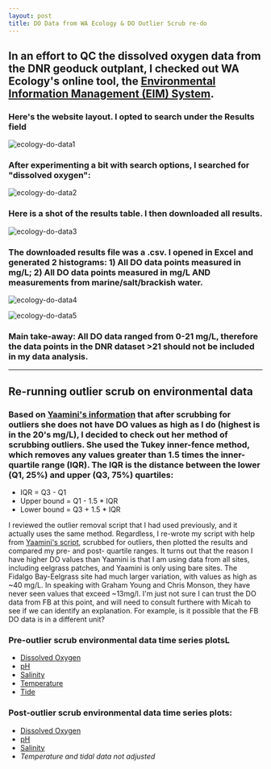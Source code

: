 ```yaml
---
layout: post
title: DO Data from WA Ecology & DO Outlier Scrub re-do
---
```


## In an effort to QC the dissolved oxygen data from the DNR geoduck outplant, I checked out WA Ecology's online tool, the [Environmental Information Management (EIM) System](https://fortress.wa.gov/ecy/eimreporting/Default.aspx).  

### Here's the website layout. I opted to search under the **Results** field
![ecology-do-data1](https://user-images.githubusercontent.com/17264765/34546198-21cdd686-f0a7-11e7-8057-7c0e93a2f996.PNG)

### After experimenting a bit with search options, I searched for "dissolved oxygen":
![ecology-do-data2](https://user-images.githubusercontent.com/17264765/34546199-21e09e88-f0a7-11e7-92b8-024c3ff44f2b.PNG)

### Here is a shot of the results table. I then downloaded all results. 

![ecology-do-data3](https://user-images.githubusercontent.com/17264765/34546194-2169a012-f0a7-11e7-826e-4eac2f552902.PNG)

### The downloaded results file was a .csv. I opened in Excel and generated 2 histograms: 1) All DO data points measured in mg/L; 2) All DO data points measured in mg/L AND measurements from marine/salt/brackish water. 

![ecology-do-data4](https://user-images.githubusercontent.com/17264765/34546195-2180015e-f0a7-11e7-8a04-74a103a5e8bc.PNG)

![ecology-do-data5](https://user-images.githubusercontent.com/17264765/34546196-21b6be9c-f0a7-11e7-943f-bb7538d0cd93.PNG)

### Main take-away: All DO data ranged from 0-21 mg/L, therefore the data points in the DNR dataset >21 should not be included in my data analysis.

---

## Re-running outlier scrub on environmental data

### Based on [Yaamini's information](https://yaaminiv.github.io/Remaining-Analyses-Part14/) that after scrubbing for outliers she does not have DO values as high as I do (highest is in the 20's mg/L), I decided to check out her method of scrubbing outliers.  She used the Tukey inner-fence method, which removes any values greater than 1.5 times the inner-quartile range (IQR). The IQR is the distance between the lower (Q1, 25%) and upper (Q3, 75%) quartiles: 
  * IQR = Q3 - Q1  
  * Upper bound = Q1 - 1.5 * IQR  
  * Lower bound = Q3 + 1.5 * IQR  

I reviewed the outlier removal script that I had used previously, and it actually uses the same method. Regardless, I re-wrote my script with help from [Yaamini's script](https://github.com/RobertsLab/project-oyster-oa/blob/master/analyses/DNR_SRM_20170902/2017-11-15-Environmental-Data-and-Biomarker-Analyses/2017-12-13-Environmental-Data-Quality-Control/2017-12-13-Environmental-Data-Quality-Control.R), scrubbed for outliers, then plotted the results and compared my pre- and post- quartile ranges. It turns out that the reason I have higher DO values than Yaamini is that I am using data from all sites, including eelgrass patches, and Yaamini is only using bare sites.  The Fidalgo Bay-Eelgrass site had much larger variation, with values as high as ~40 mg/L. In speaking with Graham Young and Chris Monson, they have never seen values that exceed ~13mg/l. I'm just not sure I can trust the DO data from FB at this point, and will need to consult furthere with Micah to see if we can identify an explanation. For example, is it possible that the FB DO data is in a different unit? 

### Pre-outlier scrub environmental data time series plotsL
  * [Dissolved Oxygen](http://owl.fish.washington.edu/generosa/Generosa_DNR/June2016-Outplant-DO-series.html)  
  * [pH](http://owl.fish.washington.edu/generosa/Generosa_DNR/June2016-Outplant-pH-series.html)  
  * [Salinity](http://owl.fish.washington.edu/generosa/Generosa_DNR/June2016-Outplant-Salinity-series.html)  
  * [Temperature](http://owl.fish.washington.edu/generosa/Generosa_DNR/June2016-Outplant-Temp-series.html)  
  * [Tide](http://owl.fish.washington.edu/generosa/Generosa_DNR/June2016-Outplant-Tide-series.html)  

### Post-outlier scrub environmental data time series plots: 
  * [Dissolved Oxygen](http://owl.fish.washington.edu/generosa/Generosa_DNR/June2016-Outplant-DO-series-noOutliers.html)  
  * [pH](http://owl.fish.washington.edu/generosa/Generosa_DNR/June2016-Outplant-pH-series-noOutliers.html)  
  * [Salinity](http://owl.fish.washington.edu/generosa/Generosa_DNR/June2016-Outplant-Salinity-series-noOutliers.html)  
  * _Temperature and tidal data not adjusted_  


